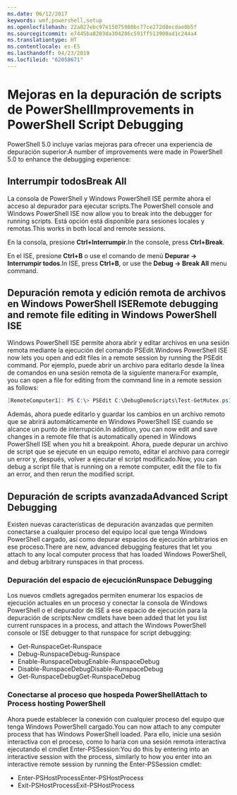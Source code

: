 ```yaml
---
ms.date: 06/12/2017
keywords: wmf,powershell,setup
ms.openlocfilehash: 22a027ebc97e15075980bc77ce272d8ecdae0b5f
ms.sourcegitcommit: e7445ba8203da304286c591ff513900ad1c244a4
ms.translationtype: HT
ms.contentlocale: es-ES
ms.lasthandoff: 04/23/2019
ms.locfileid: "62058671"
---
```

# <a name="improvements-in-powershell-script-debugging"></a><span data-ttu-id="cb683-102">Mejoras en la depuración de scripts de PowerShell</span><span class="sxs-lookup"><span data-stu-id="cb683-102">Improvements in PowerShell Script Debugging</span></span>

<span data-ttu-id="cb683-103">PowerShell 5.0 incluye varias mejoras para ofrecer una experiencia de depuración superior:</span><span class="sxs-lookup"><span data-stu-id="cb683-103">A number of improvements were made in PowerShell 5.0 to enhance the debugging experience:</span></span>

## <a name="break-all"></a><span data-ttu-id="cb683-104">Interrumpir todos</span><span class="sxs-lookup"><span data-stu-id="cb683-104">Break All</span></span>

<span data-ttu-id="cb683-105">La consola de PowerShell y Windows PowerShell ISE permite ahora el acceso al depurador para ejecutar scripts.</span><span class="sxs-lookup"><span data-stu-id="cb683-105">The PowerShell console and Windows PowerShell ISE now allow you to break into the debugger for running scripts.</span></span> <span data-ttu-id="cb683-106">Está opción está disponible para sesiones locales y remotas.</span><span class="sxs-lookup"><span data-stu-id="cb683-106">This works in both local and remote sessions.</span></span>

<span data-ttu-id="cb683-107">En la consola, presione **Ctrl+Interrumpir**.</span><span class="sxs-lookup"><span data-stu-id="cb683-107">In the console, press **Ctrl+Break**.</span></span>

<span data-ttu-id="cb683-108">En el ISE, presione **Ctrl+B** o use el comando de menú **Depurar -> Interrumpir todos**.</span><span class="sxs-lookup"><span data-stu-id="cb683-108">In ISE, press **Ctrl+B**, or use the **Debug -> Break All** menu command.</span></span>

## <a name="remote-debugging-and-remote-file-editing-in-windows-powershell-ise"></a><span data-ttu-id="cb683-109">Depuración remota y edición remota de archivos en Windows PowerShell ISE</span><span class="sxs-lookup"><span data-stu-id="cb683-109">Remote debugging and remote file editing in Windows PowerShell ISE</span></span>

<span data-ttu-id="cb683-110">Windows PowerShell ISE permite ahora abrir y editar archivos en una sesión remota mediante la ejecución del comando PSEdit.</span><span class="sxs-lookup"><span data-stu-id="cb683-110">Windows PowerShell ISE now lets you open and edit files in a remote session by running the PSEdit command.</span></span>
<span data-ttu-id="cb683-111">Por ejemplo, puede abrir un archivo para editarlo desde la línea de comandos en una sesión remota de la siguiente manera:</span><span class="sxs-lookup"><span data-stu-id="cb683-111">For example, you can open a file for editing from the command line in a remote session as follows:</span></span>

```powershell
[RemoteComputer1]: PS C:\> PSEdit C:\DebugDemoScripts\Test-GetMutex.ps1
```

<span data-ttu-id="cb683-112">Además, ahora puede editarlo y guardar los cambios en un archivo remoto que se abrirá automáticamente en Windows PowerShell ISE cuando se alcance un punto de interrupción.</span><span class="sxs-lookup"><span data-stu-id="cb683-112">In addition, you can now edit and save changes in a remote file that is automatically opened in Windows PowerShell ISE when you hit a breakpoint.</span></span>
<span data-ttu-id="cb683-113">Ahora, puede depurar un archivo de script que se ejecute en un equipo remoto, editar el archivo para corregir un error y, después, volver a ejecutar el script modificado.</span><span class="sxs-lookup"><span data-stu-id="cb683-113">Now, you can debug a script file that is running on a remote computer, edit the file to fix an error, and then rerun the modified script.</span></span>

## <a name="advanced-script-debugging"></a><span data-ttu-id="cb683-114">Depuración de scripts avanzada</span><span class="sxs-lookup"><span data-stu-id="cb683-114">Advanced Script Debugging</span></span>

<span data-ttu-id="cb683-115">Existen nuevas características de depuración avanzadas que permiten conectarse a cualquier proceso del equipo local que tenga Windows PowerShell cargado, así como depurar espacios de ejecución arbitrarios en ese proceso.</span><span class="sxs-lookup"><span data-stu-id="cb683-115">There are new, advanced debugging features that let you attach to any local computer process that has loaded Windows PowerShell, and debug arbitrary runspaces in that process.</span></span>

### <a name="runspace-debugging"></a><span data-ttu-id="cb683-116">Depuración del espacio de ejecución</span><span class="sxs-lookup"><span data-stu-id="cb683-116">Runspace Debugging</span></span>

<span data-ttu-id="cb683-117">Los nuevos cmdlets agregados permiten enumerar los espacios de ejecución actuales en un proceso y conectar la consola de Windows PowerShell o el depurador de ISE a ese espacio de ejecución para la depuración de scripts:</span><span class="sxs-lookup"><span data-stu-id="cb683-117">New cmdlets have been added that let you list current runspaces in a process, and attach the Windows PowerShell console or ISE debugger to that runspace for script debugging:</span></span>

-   <span data-ttu-id="cb683-118">Get-Runspace</span><span class="sxs-lookup"><span data-stu-id="cb683-118">Get-Runspace</span></span>
-   <span data-ttu-id="cb683-119">Debug-Runspace</span><span class="sxs-lookup"><span data-stu-id="cb683-119">Debug-Runspace</span></span>
-   <span data-ttu-id="cb683-120">Enable-RunspaceDebug</span><span class="sxs-lookup"><span data-stu-id="cb683-120">Enable-RunspaceDebug</span></span>
-   <span data-ttu-id="cb683-121">Disable-RunspaceDebug</span><span class="sxs-lookup"><span data-stu-id="cb683-121">Disable-RunspaceDebug</span></span>
-   <span data-ttu-id="cb683-122">Get-RunspaceDebug</span><span class="sxs-lookup"><span data-stu-id="cb683-122">Get-RunspaceDebug</span></span>

### <a name="attach-to-process-hosting-powershell"></a><span data-ttu-id="cb683-123">Conectarse al proceso que hospeda PowerShell</span><span class="sxs-lookup"><span data-stu-id="cb683-123">Attach to Process hosting PowerShell</span></span>

<span data-ttu-id="cb683-124">Ahora puede establecer la conexión con cualquier proceso del equipo que tenga Windows PowerShell cargado.</span><span class="sxs-lookup"><span data-stu-id="cb683-124">You can now attach to any computer process that has Windows PowerShell loaded.</span></span> <span data-ttu-id="cb683-125">Para ello, inicie una sesión interactiva con el proceso, como lo haría con una sesión remota interactiva ejecutando el cmdlet Enter-PSSession:</span><span class="sxs-lookup"><span data-stu-id="cb683-125">You do this by entering into an interactive session with the process, similarly to how you enter into an interactive remote session by running the Enter-PSSession cmdlet:</span></span>

-   <span data-ttu-id="cb683-126">Enter-PSHostProcess</span><span class="sxs-lookup"><span data-stu-id="cb683-126">Enter-PSHostProcess</span></span>
-   <span data-ttu-id="cb683-127">Exit-PSHostProcess</span><span class="sxs-lookup"><span data-stu-id="cb683-127">Exit-PSHostProcess</span></span>
